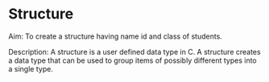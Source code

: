 # Structure
Aim:
To create a structure having name id and class of students.


Description:
A structure is a user defined data type in C. 
A structure creates a data type that can be used to group items of possibly different types into a single type.
